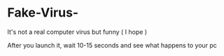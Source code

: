# Fake-Virus-
It's not a real computer virus but funny ( I hope )


After you launch it, wait 10-15 seconds and see what happens to your pc
